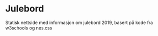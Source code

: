# Julebord
Statisk nettside med informasjon om julebord 2019, basert på kode fra w3schools og nes.css
